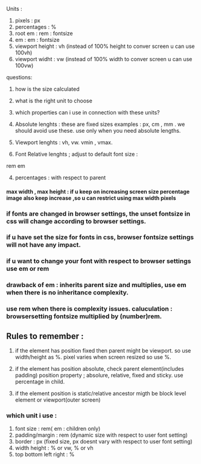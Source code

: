 Units : 
1. pixels :           px
2. percentages :      %
3. root em :          rem : fontsize
4. em :               em : fontsize
5. viewport height :  vh (instead of 100% height to conver screen u can use 100vh)
6. viewport widht :   vw (instead of 100% width to conver screen u can use 100vw)

questions:  
1. how is the size calculated
2. what is the right unit to choose
3. which properties can i use in connection with these units?

1. Absolute lenghts : 
these are fixed sizes examples : px, cm , mm . we should avoid use these.
use only when you need absolute lengths.

2. Viewport lenghts : 
vh, vw. vmin , vmax.

3. Font Relative lenghts ; 
adjust to default font size : 

rem
em

4. percentages : with respect to parent

#### max width , max height : if u keep on increasing screen size percentage image also keep increase ,so u can restrict using max width pixels

### if fonts are changed in browser settings, the unset fontsize in css will change according to browser settings.
### if u have set the size for fonts in css, browser fontsize settings will not have any impact.
### if u want to change your font with respect to browser settings use em or rem
### drawback of em : inherits parent size and multiplies, use em when there is no inheritance complexity.
### use rem when there is complexity issues. caluculation : browsersetting fontsize multiplied by (number)rem.

## Rules to remember : 

1. if the element has position fixed then parent might be viewport. so use width/height as %. pixel varies when screen resized so use %.

2. if the element has position absolute, check parent element(includes padding) position property ; absolure, relative, fixed and sticky. use percentage in child.

3. if the element position is static/relative ancestor migth be block level element or viewport(outer screen)  

### which unit i use : 

1. font size : rem( em : children only)
2. padding/margin : rem (dynamic size with respect to user font setting)
3. border : px (fixed size, px doesnt vary with respect to user font setting)
4. width height : % or vw, % or vh
5. top bottom left right : %



